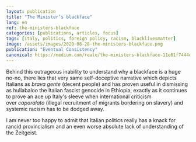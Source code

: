 ```yaml
---
layout: publication
title: "The Minister’s blackface"
lang: en
ref: the-ministers-blackface
categories: [publications, articles, focus]
tags: [italy, politics, foreign policy, racism, blacklivesmatter]
image: /assets/images/2020-08-28-the-ministers-blackface.png
publication: "Eventual Consistency"
canonical: https://medium.com/reale/the-ministers-blackface-11e61f7444e6
---
```


Behind this outrageous inability to understand why a blackface is a huge no-no, there lies that very same self-deceptive narrative which depicts Italians as *brava gente* (decent people) and has proven useful in dismissing as hullabaloo the Italian fascist genocide in Ethiopia, exactly as it continues to prove an ace up Italy's sleeve when international criticism over *caporalato* (illegal recruitment of migrants bordering on slavery) and systemic racism has to be dodged away.

I am never too happy to admit that Italian politics really has a knack for rancid provincialism and an even worse absolute lack of understanding of the Zeitgeist.
